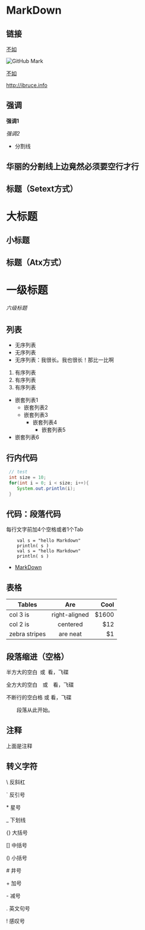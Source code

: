# MarkDown
 ## 链接
[不如](http://bruce-sha.github.io "不如的博客")

![GitHub Mark](url)

[不如][1]

[1]:http://bruce-sha.github.io

<http://ibruce.info>

## 强调

__强调1__

_强调2_

* 分割线

华丽的分割线上边竟然必须要空行才行
-

## 标题（Setext方式）

大标题
===
小标题
-
## 标题（Atx方式）
# 一级标题
###### 六级标题

## 列表
* 无序列表
* 无序列表
* 无序列表：我很长。我也很长！那比一比啊

1. 有序列表
2. 有序列表
8. 有序列表

- 嵌套列表1
  + 嵌套列表2
  + 嵌套列表3
    - 嵌套列表4
      * 嵌套列表5
- 嵌套列表6

## 行内代码
``` java
 // test
 int size = 10;
 for(int i = 0; i < size; i++){
    System.out.println(i);
 }
```

## 代码：段落代码
   每行文字前加4个空格或者1个Tab
```
    val s = "hello Markdown"
    println( s )
    val s = "hello Markdown"
    println( s )
```
* [MarkDown](ttp://blog.csdn.net/u011419965/article/details/50536937)
## 表格
| Tables        | Are           | Cool  |
| ------------- |:-------------:| -----:|
| col 3 is      | right-aligned | $1600 |
| col 2 is      | centered      |   $12 |
| zebra stripes | are neat      |    $1 |

## 段落缩进（空格）

半方大的空白&ensp;或&#8194;看，飞碟

全方大的空白&emsp;或&#8195;看，飞碟

不断行的空白格&nbsp;或&#160;看，飞碟

&emsp;&emsp;段落从此开始。

## 注释
<!-- 注释 -->
上面是注释

## 转义字符

\\ 反斜杠

\` 反引号

\* 星号

\_ 下划线

\{\} 大括号

\[\] 中括号

\(\) 小括号

\# 井号

\+ 加号

\- 减号

\. 英文句号

\! 感叹号

